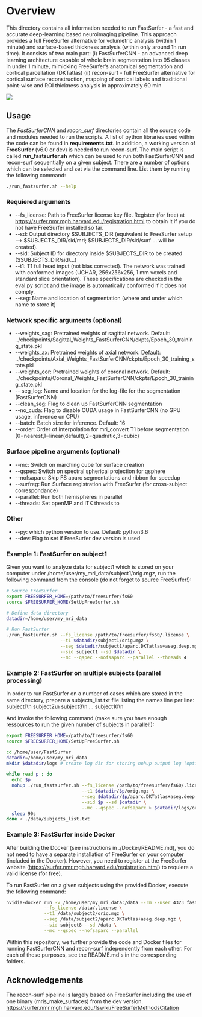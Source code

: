 # Overview

This directory contains all information needed to run FastSurfer - a fast and accurate deep-learning based neuroimaging pipeline.  This approach provides a full FreeSurfer alternative for volumetric analysis (within
1  minute)  and  surface-based  thickness  analysis  (within  only  around  1h  run  time). It consists of two main part:
(i) FastSurferCNN - an advanced deep learning architecture capable of whole brain segmentation into 95 classes in under
1 minute, mimicking FreeSurfer’s anatomical segmentation and cortical parcellation (DKTatlas)
(ii) recon-surf - full  FreeSurfer  alternative for cortical surface reconstruction, mapping of cortical labels and traditional point-wise and ROI thickness analysis in approximately 60 min


![](/images/teaser.png)


## Usage
The *FastSurferCNN* and *recon_surf* directories contain all the source code and modules needed to run the scripts. A list of python libraries used within the code can be found in __requirements.txt__. In addition, a working version of __FreeSurfer__ (v6.0 or dev) is needed to run recon-surf.
The main script is called __run_fastsurfer.sh__ which can be used to run both FastSurferCNN and recon-surf sequentially on a given subject. There are a number of options which can be selected and set via the command line.
List them by running the following command:
```bash
./run_fastsurfer.sh --help
```

### Requiered arguments
* --fs_license: Path to FreeSurfer license key file. Register (for free) at https://surfer.nmr.mgh.harvard.edu/registration.html to obtain it if you do not have FreeSurfer installed so far.
* --sd: Output directory \$SUBJECTS_DIR (equivalent to FreeSurfer setup --> $SUBJECTS_DIR/sid/mri; $SUBJECTS_DIR/sid/surf ... will be created).
* --sid: Subject ID for directory inside \$SUBJECTS_DIR to be created ($SUBJECTS_DIR/sid/...)
* --t1: T1 full head input (not bias corrected). The network was trained with conformed images (UCHAR, 256x256x256, 1 mm voxels and standard slice orientation). These specifications are checked in the eval.py script and the image is automatically conformed if it does not comply.
* --seg: Name and location of segmentation (where and under which name to store it)

### Network specific arguments (optional)
* --weights_sag: Pretrained weights of sagittal network. Default: ../checkpoints/Sagittal_Weights_FastSurferCNN/ckpts/Epoch_30_training_state.pkl
* --weights_ax: Pretrained weights of axial network. Default: ../checkpoints/Axial_Weights_FastSurferCNN/ckpts/Epoch_30_training_state.pkl
* --weights_cor: Pretrained weights of coronal network. Default: ../checkpoints/Coronal_Weights_FastSurferCNN/ckpts/Epoch_30_training_state.pkl
* -- seg_log: Name and location for the log-file for the segmentation (FastSurferCNN)
* --clean_seg: Flag to clean up FastSurferCNN segmentation
* --no_cuda: Flag to disable CUDA usage in FastSurferCNN (no GPU usage, inference on CPU)
* --batch: Batch size for inference. Default: 16
* --order: Order of interpolation for mri_convert T1 before segmentation (0=nearest,1=linear(default),2=quadratic,3=cubic)

### Surface pipeline arguments (optional)
* --mc: Switch on marching cube for surface creation
* --qspec: Switch on spectral spherical projection for qsphere
* --nofsaparc: Skip FS aparc segmentations and ribbon for speedup
* --surfreg: Run Surface registration with FreeSurfer (for cross-subject correspondance)
* --parallel: Run both hemispheres in parallel
* --threads: Set openMP and ITK threads to <int>

### Other
* --py: which python version to use. Default: python3.6
* --dev: Flag to set if FreeSurfer dev version is used
    

### Example 1: FastSurfer on subject1

Given you want to analyze data for subject1 which is stored on your computer under /home/user/my_mri_data/subject1/orig.mgz, run the following command from the console (do not forget to source FreeSurfer!):

```bash
# Source FreeSurfer
export FREESURFER_HOME=/path/to/freesurfer/fs60
source $FREESURFER_HOME/SetUpFreeSurfer.sh

# Define data directory
datadir=/home/user/my_mri_data

# Run FastSurfer
./run_fastsurfer.sh --fs_license /path/to/freesurfer/fs60/.license \
                    --t1 $datadir/subject1/orig.mgz \
                    --seg $datadir/subject1/aparc.DKTatlas+aseg.deep.mgz \
                    --sid subject1 --sd $datadir \
                    --mc --qspec --nofsaparc --parallel --threads 4
```
### Example 2: FastSurfer on multiple subjects (parallel processing)

In order to run FastSurfer on a number of cases which are stored in the same directory, prepare a subjects_list.txt file listing the names line per line:
subject1\n
subject2\n
subject3\n
...
subject10\n

And invoke the following command (make sure you have enough ressources to run the given number of subjects in parallel!):

```bash
export FREESURFER_HOME=/path/to/freesurfer/fs60
source $FREESURFER_HOME/SetUpFreeSurfer.sh

cd /home/user/FastSurfer
datadir=/home/user/my_mri_data
mkdir $datadir/logs # create log dir for storing nohup output log (optional)

while read p ; do
  echo $p
  nohup ./run_fastsurfer.sh --fs_license /path/to/freesurfer/fs60/.license \
                            --t1 $datadir/$p/orig.mgz \
                            --seg $datadir/$p/aparc.DKTatlas+aseg.deep.mgz \
                            --sid $p --sd $datadir \
                            --mc --qspec --nofsaparc > $datadir/logs/out-${p}.log &
  sleep 90s 
done < ./data/subjects_list.txt
```

### Example 3: FastSurfer inside Docker
After building the Docker (see instructions in ./Docker/README.md), you do not need to have a separate installation of FreeSurfer on your computer (included in the Docker). However, you need to register at the FreeSurfer website (https://surfer.nmr.mgh.harvard.edu/registration.html) to requiere a valid license (for free).

To run FastSurfer on a given subjects using the provided Docker, execute the following command:

```bash
nvidia-docker run -v /home/user/my_mri_data:/data --rm --user 4323 fastsurfer:gpu \
              --fs_license /data/.license \
              --t1 /data/subject2/orig.mgz \
              --seg /data/subject2/aparc.DKTatlas+aseg.deep.mgz \
              --sid subject8 --sd /data \
              --mc --qspec --nofsaparc --parallel
```

Within this repository, we further provide the code and Docker files for running FastSurferCNN and recon-surf independently from each other. For each of these purposes, see the README.md's in the corresponding folders.

## Acknowledgements
The recon-surf pipeline is largely based on FreeSurfer including the use of one binary (mris_make_surfaces) from the dev version. 
https://surfer.nmr.mgh.harvard.edu/fswiki/FreeSurferMethodsCitation
